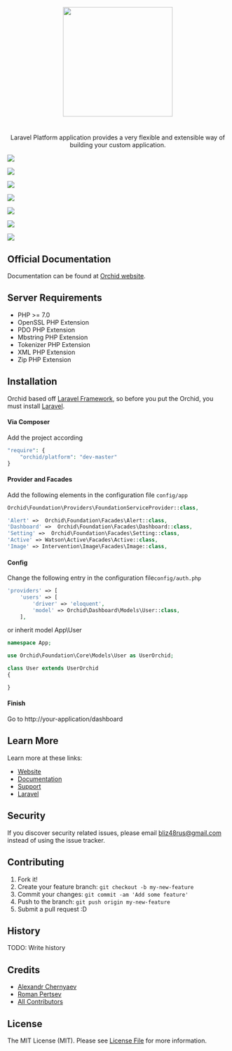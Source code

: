 <p align="center">
<a href="https://github.com/TheOrchid/Platform"><img width="250"  src="https://theorchid.github.io/Platform/dist/img/orchid.svg">
</a>
</p>


#
<p align="center">
Laravel Platform application provides a very flexible and extensible way of building your custom application.
</p>

<p align="center">

<a href="https://www.codacy.com/app/a-r-t-1-s-t/Platform?utm_source=github.com&amp;utm_medium=referral&amp;utm_content=TheOrchid/Platform&amp;utm_campaign=Badge_Grade"><img src="https://api.codacy.com/project/badge/Grade/80fc1214b05e441eba471c92fafe2c81"/></a>

<a href="https://codeclimate.com/github/TheOrchid/Platform"><img src="https://codeclimate.com/github/TheOrchid/Platform/badges/gpa.svg" /></a>

<a href="https://insight.sensiolabs.com/projects/b21bd1a3-da88-45e3-ac22-c2b6e5f0ef0d"><img src="https://insight.sensiolabs.com/projects/b21bd1a3-da88-45e3-ac22-c2b6e5f0ef0d/mini.png"/></a>

<a href="https://styleci.io/repos/73781385"><img src="https://styleci.io/repos/73781385/shield?branch=master"/></a>


<a href="https://packagist.org/packages/orchid/platform"><img src="https://poser.pugx.org/orchid/platform/v/stable"/></a>

<a href="https://packagist.org/packages/orchid/platform"><img src="https://poser.pugx.org/orchid/platform/downloads"/></a>

<a href="https://packagist.org/packages/orchid/platform"><img src="https://poser.pugx.org/orchid/platform/license"/></a>


</p>



## Official Documentation

Documentation can be found at [Orchid website](https://theorchid.github.io/).


## Server Requirements
* PHP >= 7.0
* OpenSSL PHP Extension
* PDO PHP Extension
* Mbstring PHP Extension
* Tokenizer PHP Extension
* XML PHP Extension
* Zip PHP Extension


## Installation

Orchid based off [Laravel Framework](http://laravel.com), so before you put the Orchid, you must install [Laravel](http://laravel.com).


#### Via Composer

Add the project according
```php
"require": {
    "orchid/platform": "dev-master"
}
```

####  Provider and Facades


Add the following elements in the configuration file `config/app`
```php
Orchid\Foundation\Providers\FoundationServiceProvider::class,
```

```php
'Alert' =>  Orchid\Foundation\Facades\Alert::class,
'Dashboard' =>  Orchid\Foundation\Facades\Dashboard::class,
'Setting' =>  Orchid\Foundation\Facades\Setting::class,
'Active' => Watson\Active\Facades\Active::class,
'Image' => Intervention\Image\Facades\Image::class,
```


#### Config

Change the following entry in the configuration file`config/auth.php`

```php
'providers' => [
    'users' => [
        'driver' => 'eloquent',
        'model' => Orchid\Dashboard\Models\User::class,
    ],
```

or inherit model App\User

```php
namespace App;

use Orchid\Foundation\Core\Models\User as UserOrchid;

class User extends UserOrchid
{

}

```


#### Finish

Go to http://your-application/dashboard


## Learn More

Learn more at these links:

- [Website](https://theorchid.github.io/Platform/)
- [Documentation](https://theorchid.github.io/)
- [Support](https://github.com/TheOrchid/Platform/issues)
- [Laravel](https://laravel.com/)

## Security

If you discover security related issues, please email bliz48rus@gmail.com instead of using the issue tracker.


## Contributing

1. Fork it!
2. Create your feature branch: `git checkout -b my-new-feature`
3. Commit your changes: `git commit -am 'Add some feature'`
4. Push to the branch: `git push origin my-new-feature`
5. Submit a pull request :D

## History

TODO: Write history

## Credits

- [Alexandr Chernyaev](https://github.com/tabuna)
- [Roman Pertsev](https://github.com/PertsevRoman)
- [All Contributors](../../contributors)


## License

The MIT License (MIT). Please see [License File](LICENSE) for more information.
